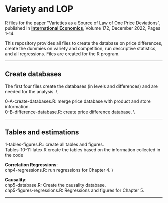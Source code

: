 # Variety and LOP

R files for the paper "Varieties as a Source of Law of One Price Deviations", published in [**International Economics**](https://doi.org/10.1016/j.inteco.2022.07.001), Volume 172, December 2022, Pages 1-14.

This repository provides all files to create the database on price differences, create the dummies on variety and competition, run descriptive statistics, and all regressions. Files are created for the R program.

--------------------- 

## Create databases

The first four files create the databases (in levels and differences) and are needed for the analysis. \

0-A-create-databases.R: merge price database with product and store information.\
0-B-difference-database.R: create price difference database. \

--------------------- 

## Tables and estimations

1-tables-figures.R.: create all tables and figures. \
Tables-10-11-latex.R create the tables based on the information collected in the code 

**Correlation Regressions**: \
chp4-regressions.R: run regressions for Chapter 4. \

**Causality**: \
chp5-database.R: Create the causality database. \
chp5-figures-regressions.R: Regressions and figures for Chapter 5. 


---------------------
